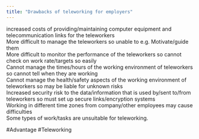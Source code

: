 ```yaml
---
title: "Drawbacks of teleworking for employers"
---
```

increased costs of providing/maintaining computer equipment and   telecommunication links for the teleworkers  
More difficult to manage the teleworkers so unable to e.g. Motivate/guide  
them  
More difficult to monitor the performance of the teleworkers so cannot check   on work rate/targets so easily  
Cannot manage the times/hours of the working environment of teleworkers  
so cannot tell when they are working  
Cannot manage the health/safety aspects of the working environment of  
teleworkers so may be liable for unknown risks  
Increased security risk to the data/information that is used by/sent to/from  
teleworkers so must set up secure links/encryption systems  
Working in different time zones from company/other employees may cause  
difficulties  
Some types of work/tasks are unsuitable for teleworking.

#Advantage 
#Teleworking